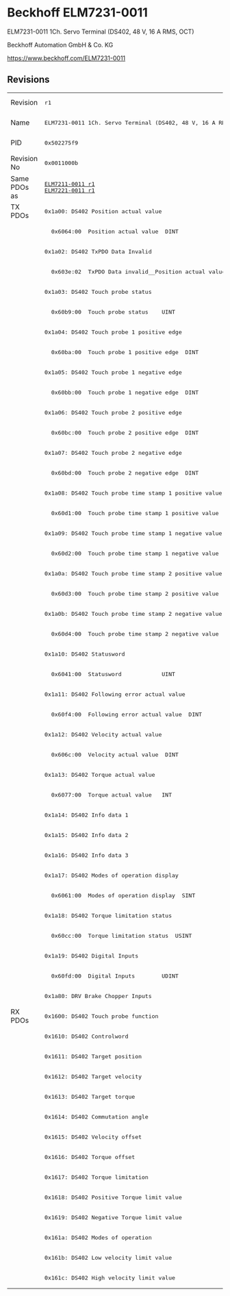 # Beckhoff ELM7231-0011

ELM7231-0011 1Ch. Servo Terminal (DS402, 48 V, 16 A RMS, OCT)

Beckhoff Automation GmbH & Co. KG

https://www.beckhoff.com/ELM7231-0011

## Revisions
<table>
<tr >
<td>Revision</td>
<td><pre>r1</pre></td>
</tr>
<tr >
<td>Name</td>
<td><pre>ELM7231-0011 1Ch. Servo Terminal (DS402, 48 V, 16 A RMS, OCT)</pre></td>
</tr>
<tr >
<td>PID</td>
<td><pre>0x502275f9</pre></td>
</tr>
<tr >
<td>Revision No</td>
<td><pre>0x0011000b</pre></td>
</tr>
<tr >
<td>Same PDOs as</td>
<td><pre><a href="ELM7211-0011">ELM7211-0011 r1</a><br/><a href="ELM7221-0011">ELM7221-0011 r1</a></pre></td>
</tr>
<tr class="txpdo pdosection">
<td rowspan=40 valign=top>TX PDOs</td>
<td><pre>0x1a00: DS402 Position actual value</pre></td>
<td></td>
</tr>
<tr class="txpdo">
<td><pre>  0x6064:00  Position actual value  DINT</pre></td>
</tr>
<tr class="txpdo pdosection">
<td><pre>0x1a02: DS402 TxPDO Data Invalid</pre></td>
</tr>
<tr class="txpdo">
<td><pre>  0x603e:02  TxPDO Data invalid__Position actual value  BOOL</pre></td>
</tr>
<tr class="txpdo pdosection">
<td><pre>0x1a03: DS402 Touch probe status</pre></td>
</tr>
<tr class="txpdo">
<td><pre>  0x60b9:00  Touch probe status    UINT</pre></td>
</tr>
<tr class="txpdo pdosection">
<td><pre>0x1a04: DS402 Touch probe 1 positive edge</pre></td>
</tr>
<tr class="txpdo">
<td><pre>  0x60ba:00  Touch probe 1 positive edge  DINT</pre></td>
</tr>
<tr class="txpdo pdosection">
<td><pre>0x1a05: DS402 Touch probe 1 negative edge</pre></td>
</tr>
<tr class="txpdo">
<td><pre>  0x60bb:00  Touch probe 1 negative edge  DINT</pre></td>
</tr>
<tr class="txpdo pdosection">
<td><pre>0x1a06: DS402 Touch probe 2 positive edge</pre></td>
</tr>
<tr class="txpdo">
<td><pre>  0x60bc:00  Touch probe 2 positive edge  DINT</pre></td>
</tr>
<tr class="txpdo pdosection">
<td><pre>0x1a07: DS402 Touch probe 2 negative edge</pre></td>
</tr>
<tr class="txpdo">
<td><pre>  0x60bd:00  Touch probe 2 negative edge  DINT</pre></td>
</tr>
<tr class="txpdo pdosection">
<td><pre>0x1a08: DS402 Touch probe time stamp 1 positive value</pre></td>
</tr>
<tr class="txpdo">
<td><pre>  0x60d1:00  Touch probe time stamp 1 positive value  UDINT</pre></td>
</tr>
<tr class="txpdo pdosection">
<td><pre>0x1a09: DS402 Touch probe time stamp 1 negative value</pre></td>
</tr>
<tr class="txpdo">
<td><pre>  0x60d2:00  Touch probe time stamp 1 negative value  UDINT</pre></td>
</tr>
<tr class="txpdo pdosection">
<td><pre>0x1a0a: DS402 Touch probe time stamp 2 positive value</pre></td>
</tr>
<tr class="txpdo">
<td><pre>  0x60d3:00  Touch probe time stamp 2 positive value  UDINT</pre></td>
</tr>
<tr class="txpdo pdosection">
<td><pre>0x1a0b: DS402 Touch probe time stamp 2 negative value</pre></td>
</tr>
<tr class="txpdo">
<td><pre>  0x60d4:00  Touch probe time stamp 2 negative value  UDINT</pre></td>
</tr>
<tr class="txpdo pdosection">
<td><pre>0x1a10: DS402 Statusword</pre></td>
</tr>
<tr class="txpdo">
<td><pre>  0x6041:00  Statusword            UINT</pre></td>
</tr>
<tr class="txpdo pdosection">
<td><pre>0x1a11: DS402 Following error actual value</pre></td>
</tr>
<tr class="txpdo">
<td><pre>  0x60f4:00  Following error actual value  DINT</pre></td>
</tr>
<tr class="txpdo pdosection">
<td><pre>0x1a12: DS402 Velocity actual value</pre></td>
</tr>
<tr class="txpdo">
<td><pre>  0x606c:00  Velocity actual value  DINT</pre></td>
</tr>
<tr class="txpdo pdosection">
<td><pre>0x1a13: DS402 Torque actual value</pre></td>
</tr>
<tr class="txpdo">
<td><pre>  0x6077:00  Torque actual value   INT</pre></td>
</tr>
<tr class="txpdo pdosection">
<td><pre>0x1a14: DS402 Info data 1</pre></td>
</tr>
<tr class="txpdo pdosection">
<td><pre>0x1a15: DS402 Info data 2</pre></td>
</tr>
<tr class="txpdo pdosection">
<td><pre>0x1a16: DS402 Info data 3</pre></td>
</tr>
<tr class="txpdo pdosection">
<td><pre>0x1a17: DS402 Modes of operation display</pre></td>
</tr>
<tr class="txpdo">
<td><pre>  0x6061:00  Modes of operation display  SINT</pre></td>
</tr>
<tr class="txpdo pdosection">
<td><pre>0x1a18: DS402 Torque limitation status</pre></td>
</tr>
<tr class="txpdo">
<td><pre>  0x60cc:00  Torque limitation status  USINT</pre></td>
</tr>
<tr class="txpdo pdosection">
<td><pre>0x1a19: DS402 Digital Inputs</pre></td>
</tr>
<tr class="txpdo">
<td><pre>  0x60fd:00  Digital Inputs        UDINT</pre></td>
</tr>
<tr class="txpdo pdosection">
<td><pre>0x1a80: DRV Brake Chopper Inputs</pre></td>
</tr>
<tr class="rxpdo pdosection">
<td rowspan=14 valign=top>RX PDOs</td>
<td><pre>0x1600: DS402 Touch probe function</pre></td>
<td></td>
</tr>
<tr class="rxpdo pdosection">
<td><pre>0x1610: DS402 Controlword</pre></td>
</tr>
<tr class="rxpdo pdosection">
<td><pre>0x1611: DS402 Target position</pre></td>
</tr>
<tr class="rxpdo pdosection">
<td><pre>0x1612: DS402 Target velocity</pre></td>
</tr>
<tr class="rxpdo pdosection">
<td><pre>0x1613: DS402 Target torque</pre></td>
</tr>
<tr class="rxpdo pdosection">
<td><pre>0x1614: DS402 Commutation angle</pre></td>
</tr>
<tr class="rxpdo pdosection">
<td><pre>0x1615: DS402 Velocity offset</pre></td>
</tr>
<tr class="rxpdo pdosection">
<td><pre>0x1616: DS402 Torque offset</pre></td>
</tr>
<tr class="rxpdo pdosection">
<td><pre>0x1617: DS402 Torque limitation</pre></td>
</tr>
<tr class="rxpdo pdosection">
<td><pre>0x1618: DS402 Positive Torque limit value</pre></td>
</tr>
<tr class="rxpdo pdosection">
<td><pre>0x1619: DS402 Negative Torque limit value</pre></td>
</tr>
<tr class="rxpdo pdosection">
<td><pre>0x161a: DS402 Modes of operation</pre></td>
</tr>
<tr class="rxpdo pdosection">
<td><pre>0x161b: DS402 Low velocity limit value</pre></td>
</tr>
<tr class="rxpdo pdosection">
<td><pre>0x161c: DS402 High velocity limit value</pre></td>
</tr>
</table>

